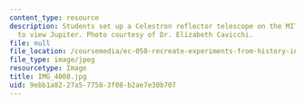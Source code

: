 ```yaml
---
content_type: resource
description: Students set up a Celestron reflector telescope on the MIT front steps,
  to view Jupiter. Photo courtesy of Dr. Elizabeth Cavicchi.
file: null
file_location: /coursemedia/ec-050-recreate-experiments-from-history-inform-the-future-from-the-past-galileo-january-iap-2010/9ebb1a8227a577583f08b2ae7e30b707_IMG_4008.jpg
file_type: image/jpeg
resourcetype: Image
title: IMG_4008.jpg
uid: 9ebb1a82-27a5-7758-3f08-b2ae7e30b707
---
```

